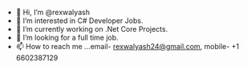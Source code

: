 - 👋 Hi, I’m @rexwalyash
- 👀 I’m interested in C# Developer Jobs.
- 🌱 I’m currently working on .Net Core Projects.
- 💞️ I’m looking for a full time job.
- 📫 How to reach me ...email- rexwalyash24@gmail.com, mobile- +1 6602387129

<!---
rexwalyash/rexwalyash is a ✨ special ✨ repository because its `README.md` (this file) appears on your GitHub profile.
You can click the Preview link to take a look at your changes.
--->
